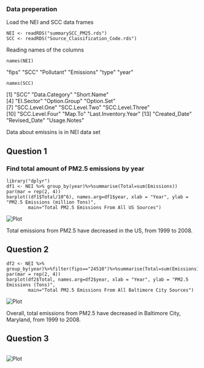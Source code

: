 ### Data preperation
Load the NEI and SCC data frames
```{r}
NEI <- readRDS("summarySCC_PM25.rds")
SCC <- readRDS("Source_Classification_Code.rds")
```
Reading names of the columns
```{r}
names(NEI)
```
"fips"      "SCC"       "Pollutant" "Emissions" "type"      "year" 

```{r}
names(SCC)
```
[1] "SCC"                 "Data.Category"       "Short.Name"         
 [4] "EI.Sector"           "Option.Group"        "Option.Set"         
 [7] "SCC.Level.One"       "SCC.Level.Two"       "SCC.Level.Three"    
[10] "SCC.Level.Four"      "Map.To"              "Last.Inventory.Year"
[13] "Created_Date"        "Revised_Date"        "Usage.Notes"  

Data about emissins is in NEI data set

## Question 1
### Find total amount of PM2.5 emissions by year
```{r}
library("dplyr")
df1 <- NEI %>% group_by(year)%>%summarise(Total=sum(Emissions))
par(mar = rep(2, 4))
barplot((df1$Total/10^6), names.arg=df1$year, xlab = "Year", ylab = "PM2.5 Emissions (million Tons)",
        main="Total PM2.5 Emissions From All US Sources")
```
![Plot]( https://github.com/Mariia97/R_CourseKNU/blob/master/Rplot1.png)

Total emissions from PM2.5 have decreased in the US, from 1999 to 2008.

## Question 2
```{r}
df2 <- NEI %>% group_by(year)%>%filter(fips=="24510")%>%summarise(Total=sum(Emissions))
par(mar = rep(2, 4))
barplot(df2$Total, names.arg=df2$year, xlab = "Year", ylab = "PM2.5 Emissions (Tons)",
        main="Total PM2.5 Emissions From All Baltimore City Sources")
```
![Plot]( https://github.com/Mariia97/R_CourseKNU/blob/master/Rplot2.png)

Overall, total emissions from PM2.5 have decreased in Baltimore City, Maryland, from 1999 to 2008.

## Question 3

```{r}

```
![Plot]( https://github.com/Mariia97/R_CourseKNU/blob/master/Rplot3.png)


